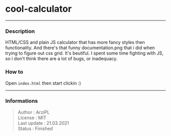 # cool-calculator
***
### Description
HTML/CSS and plain JS calculator that has more fancy styles then functionality. And there's that funny documentation.png that i did when trying to figure out css grid. It's beutiful. I spent some time fighting with JS, so i don't think there are a lot of bugs, or inadequacy.

### How to
Open `index.html` then start clickin :)

***
### Informations
> Author : ArziPL  
> License : MIT  
> Last update : 21.03.2021  
> Status : Finished  

